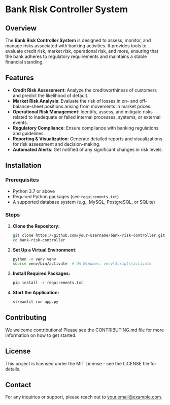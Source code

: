 # Bank Risk Controller System

## Overview

The **Bank Risk Controller System** is designed to assess, monitor, and manage risks associated with banking activities. It provides tools to evaluate credit risk, market risk, operational risk, and more, ensuring that the bank adheres to regulatory requirements and maintains a stable financial standing.

## Features

- **Credit Risk Assessment**: Analyze the creditworthiness of customers and predict the likelihood of default.
- **Market Risk Analysis**: Evaluate the risk of losses in on- and off-balance-sheet positions arising from movements in market prices.
- **Operational Risk Management**: Identify, assess, and mitigate risks related to inadequate or failed internal processes, systems, or external events.
- **Regulatory Compliance**: Ensure compliance with banking regulations and guidelines.
- **Reporting & Visualization**: Generate detailed reports and visualizations for risk assessment and decision-making.
- **Automated Alerts**: Get notified of any significant changes in risk levels.

## Installation

### Prerequisites

- Python 3.7 or above
- Required Python packages (see `requirements.txt`)
- A supported database system (e.g., MySQL, PostgreSQL, or SQLite)

### Steps

1. **Clone the Repository:**
   ```bash
   git clone https://github.com/your-username/bank-risk-controller.git
   cd bank-risk-controller
   
2. **Set Up a Virtual Environment:**
    ```bash
    python -m venv venv
    source venv/bin/activate  # On Windows: venv\Scripts\activate
   
3. **Install Required Packages:**

    ```bash
    pip install -r requirements.txt


4. **Start the Application:**

    ```bash
    streamlit run app.py 


## Contributing
  We welcome contributions! Please see the CONTRIBUTING.md file for more information on how to get started.

## License
  This project is licensed under the MIT License - see the LICENSE file for details.

## Contact
  For any inquiries or support, please reach out to your.email@example.com.
